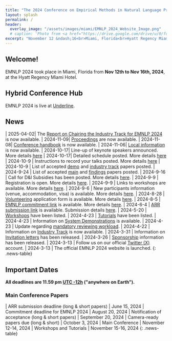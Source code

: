 ```yaml
---
title: "The 2024 Conference on Empirical Methods in Natural Language Processing"
layout: splash
permalink: /
header:
  overlay_image: "/assets/images/miami/EMNLP_2024_Website_Image.png"
  # caption: 'Photo from <a href="https://drive.google.com/drive/u/0/folders/10XXSEjTNDmrwU0tqL58la1n3YlE-g4V8">EMNLP 2024 Website Image.png</a> '
excerpt: "November 12 &ndash;16<br>Miami, Florida<br>Hyatt Regency Miami Hotel"
---
```


## Welcome!
EMNLP 2024 took place in Miami, Florida from **Nov 12th to Nov 16th, 2024**, at the Hyatt Regency Miami Hotel.

## Hybrid Conference Hub
EMNLP 2024 is live at [Underline](https://underline.io/events/469/reception).


## News
<style>
.news-table { font-size: .9em; table-layout: fixed; }
.news-table tr td:nth-child(1) { font-weight: bold; width: 10em; }
</style>
| 2025-04-02| The [Report on Chairing the Industry Track for EMNLP 2024](https://docs.google.com/presentation/d/1OYl8Bg-ZXpdzw1xM8TU1Ar4WHs5cmB0s5vpWUllWpkc/edit?pli=1#slide=id.g337e925727f_1_86) is now available.
| 2024-11-09| [Proceedings](https://aclanthology.org/events/emnlp-2024/) are now available.
| 2024-11-08| [Conference handbook](https://github.com/acl-org/emnlp-2024/raw/refs/heads/main/downloads/EMNLP_2024_Handbook_digital.pdf) is now available.
| 2024-11-06| [Local information](https://docs.google.com/document/d/1VuQIOj0a19D1eBzLSnzZbCFsPVvwu4zCQzHUdLvj7HQ/edit?tab=t.0#heading=h.41vfahy7mi7u) is now available.
| 2024-10-17| Line-up of keynote speakers announced. More details [here](/program/keynotes)
| 2024-10-17| Detailed schedule posted. More details [here](/program) 
| 2024-10-9 | Instructions to record your talks posted. More details [here](/participants)
| 2024-10-9 | List of accepted [demo](/program/demo) and [industry track](/program/industry) papers posted. 
| 2024-9-24 | List of accepted [main](/program/accepted_main_conference) and [findings](/program/accepted_findings) papers posted. 
| 2024-9-16 | Call for D&I Subsidies has been posted. More details [here](/calls/subsidies).
| 2024-9-9 | Registration is open. More details [here](/registration).
| 2024-9-9 | Links to workshops are available. More details [here](/program/workshops).
| 2024-9-6 | New participants information (venue, accommodation, visa) is available. More details [here](/participants).
| 2024-8-28 | [Volunteering](https://forms.gle/2kVSJGP6NLuXMgnv7) application form is available. More details [here](/volunteers).
| 2024-8-5 | [EMNLP commitment link](https://openreview.net/group?id=EMNLP/2024/Conference) is available. More details [here](calls/main_conference_papers).
| 2024-6-4 | [ARR submission link](https://openreview.net/group?id=aclweb.org/ACL/ARR/2024/June#tab-your-consoles) is available. Submission details [here](calls/main_conference_papers).
| 2024-5-20 | [Workshops](program/workshops) have been listed.
| 2024-4-23 | [Tutorials](program/tutorials) have been listed.
| 2024-4-23 | Information on [System Demonstrations](calls/demos) is available.
| 2024-4-23 | Update regarding [mandatory reviewing workload](calls/main_conference_papers/#mandatory-reviewing-workload-new).
| 2024-4-22 | Information on [Industry Track](/calls/industry_track) is now available.
| 2024-3-31 | Information on [Invitation letters](/participants/#invitation-letters) has been released.
| 2024-3-26 | [Sponsorship](/sponsors/) information has been released.
| 2024-3-13 | Follow us on our official [Twitter (X)](https://twitter.com/emnlpmeeting) account.
| 2024-3-13 | The official EMNLP 2024 website is launched.
{: .news-table}

<!-- ## BLOG POSTS 

<style>
.news-table { font-size: .9em; table-layout: fixed;}
.news-table tr td:nth-child(1) { font-weight: bold; width: 10em; }
</style>
| 2024-3-17 | [EMNLP 2024 Blog](/blog/)
{: .news-table}
 -->
<!-- [Older BLOG POSTS](/blog/){: .btn .btn--info}
{: .text-center} -->


## Important Dates
<b>All deadlines are 11.59 pm <a target="_blank" href="https://www.timeanddate.com/time/zone/timezone/utc-12">UTC -12h</a> ("anywhere on Earth").</b>

### Main Conference Papers
<style>
.news-table { font-size: .9em; table-layout: fixed;}
.news-table tr td:nth-child(1) { font-weight: bold; width: 10em; }
</style>
| ARR submission deadline (long & short papers) | June 15, 2024
| Commitment deadline for EMNLP 2024 | August 20, 2024
| Notification of acceptance (long & short papers) | September 20, 2024
| Camera-ready papers due (long & short) | October 3, 2024
| Main Conference | November 12-14, 2024
| Workshops and Tutorials | November 15-16, 2024
{: .news-table}



